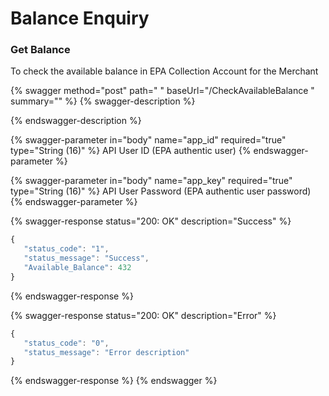 # Balance Enquiry

### Get Balance

To check the available balance in EPA Collection Account for the Merchant

{% swagger method="post" path=" " baseUrl="/CheckAvailableBalance " summary="" %}
{% swagger-description %}

{% endswagger-description %}

{% swagger-parameter in="body" name="app_id" required="true" type="String (16)" %}
API User ID (EPA authentic user)
{% endswagger-parameter %}

{% swagger-parameter in="body" name="app_key" required="true" type="String (16)" %}
API User Password (EPA authentic user password)
{% endswagger-parameter %}

{% swagger-response status="200: OK" description="Success" %}
```javascript
{
   "status_code": "1",
   "status_message": "Success",
   "Available_Balance": 432
}
```
{% endswagger-response %}

{% swagger-response status="200: OK" description="Error" %}
```javascript
{
   "status_code": "0",
   "status_message": "Error description"
}
```
{% endswagger-response %}
{% endswagger %}
